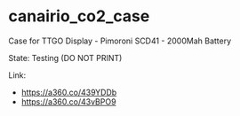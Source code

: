 # canairio_co2_case
Case for TTGO Display - Pimoroni SCD41 - 2000Mah Battery   

State: Testing (DO NOT PRINT)

Link:
* https://a360.co/439YDDb
* https://a360.co/43vBPO9


